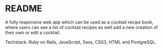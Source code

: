 # README


A fully responsive web app which can be used as a cocktail recipe book, where users can see a list of cocktail recipes as well add a new creation of their own or edit a cocktail.

Techstack: Ruby on Rails, JavaScript, Sass, CSS3, HTML and PostgreSQL.
